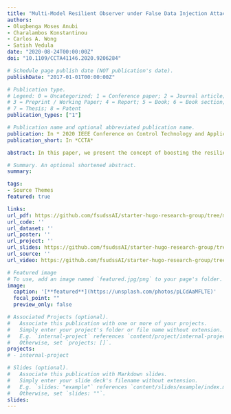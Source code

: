 ```yaml
---
title: "Multi-Model Resilient Observer under False Data Injection Attacks"
authors:
- Olugbenga Moses Anubi
- Charalambos Konstantinou
- Carlos A. Wong
- Satish Vedula
date: "2020-08-24T00:00:00Z"
doi: "10.1109/CCTA41146.2020.9206284"

# Schedule page publish date (NOT publication's date).
publishDate: "2017-01-01T00:00:00Z"

# Publication type.
# Legend: 0 = Uncategorized; 1 = Conference paper; 2 = Journal article;
# 3 = Preprint / Working Paper; 4 = Report; 5 = Book; 6 = Book section;
# 7 = Thesis; 8 = Patent
publication_types: ["1"]

# Publication name and optional abbreviated publication name.
publication: In * 2020 IEEE Conference on Control Technology and Applications*
publication_short: In *CCTA*

abstract: In this paper, we present the concept of boosting the resiliency of optimization-based observers for cyber-physical systems (CPS) using auxiliary sources of information. Due to the tight coupling of physics, communication and computation, a malicious agent can exploit multiple inherent vulnerabilities in order to inject stealthy signals into the measurement process. The problem setting considers the scenario in which an attacker strategically corrupts portions of the data in order to force wrong state estimates which could have catastrophic consequences. The goal of the proposed observer is to compute the true states in-spite of the adversarial corruption. In the formulation, we use a measurement prior distribution generated by the auxiliary model to refine the feasible region of a traditional compressive sensing-based regression problem. A constrained optimization-based observer is developed using l1-minimization scheme. Numerical experiments show that the solution of the resulting problem recovers the true states of the system. The developed algorithm is evaluated through a numerical simulation example of the IEEE 14-bus system.

# Summary. An optional shortened abstract.
summary: 

tags:
- Source Themes
featured: true

links:
url_pdf: https://github.com/fsudssAI/starter-hugo-research-group/tree/main/content/publication/mmrofdia/mmrofdia.pdf
url_code: ''
url_dataset: ''
url_poster: ''
url_project: ''
url_slides: https://github.com/fsudssAI/starter-hugo-research-group/tree/main/content/publication/mmrofdia/slide.pdf
url_source: ''
url_video: https://github.com/fsudssAI/starter-hugo-research-group/tree/main/content/publication/mmrofdia/video.mp4

# Featured image
# To use, add an image named `featured.jpg/png` to your page's folder. 
image:
  caption: '[**featured**](https://unsplash.com/photos/pLCdAaMFLTE)'
  focal_point: ""
  preview_only: false

# Associated Projects (optional).
#   Associate this publication with one or more of your projects.
#   Simply enter your project's folder or file name without extension.
#   E.g. `internal-project` references `content/project/internal-project/index.md`.
#   Otherwise, set `projects: []`.
projects:
# - internal-project

# Slides (optional).
#   Associate this publication with Markdown slides.
#   Simply enter your slide deck's filename without extension.
#   E.g. `slides: "example"` references `content/slides/example/index.md`.
#   Otherwise, set `slides: ""`.
slides:
---
```


